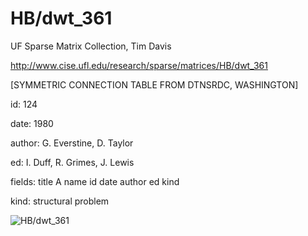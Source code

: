 # HB/dwt_361

 UF Sparse Matrix Collection, Tim Davis

 http://www.cise.ufl.edu/research/sparse/matrices/HB/dwt_361

 [SYMMETRIC CONNECTION TABLE FROM DTNSRDC, WASHINGTON]

 id: 124

 date: 1980

 author: G. Everstine, D. Taylor

 ed: I. Duff, R. Grimes, J. Lewis

 fields: title A name id date author ed kind

 kind: structural problem

![HB/dwt_361](http://www2.research.att.com/~yifanhu/GALLERY/GRAPHS/GIF_SMALL/HB@dwt_361.gif)
